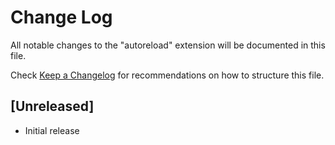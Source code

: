 # Change Log

All notable changes to the "autoreload" extension will be documented in this file.

Check [Keep a Changelog](http://keepachangelog.com/) for recommendations on how to structure this file.

## [Unreleased]

- Initial release